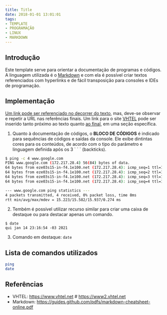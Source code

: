 ```yaml
---
title: Title
date: 2018-01-01 13:01:01
tags:
- TEMPLATE
- PROGRAMAÇÃO
- LINUX
- MARKDOWN
---
```


## Introdução

Este template serve para orientar a documentação de programas e códigos. A linguagem utilizada é o [Markdown] e com ela é possível criar textos referenciados com hyperlinks e de fácil transposição para consoles e IDEs de programação.

## Implementação

[Um link pode ser referenciado no decorrer do texto], mas, deve-se observar e repetir a URL nas referências finais.
Um link para o site [VHTEL](https://www.vhtel.eng.br) pode ser inserido tanto próximo ao texto quanto [ao final], em uma seção específica.


1. Quanto à documentação de códigos, o **BLOCO DE CÓDIGOS** é indicado para sequências de códigos e saídas da console. Ele exibe dintintas cores para os conteúdos, de acordo com o tipo do parâmetro e linguagem definida após os 3  \` \` \` (backticks).


```sh
$ ping -c 4 www.google.com
PING www.google.com (172.217.28.4) 56(84) bytes of data.
64 bytes from eze03s15-in-f4.1e100.net (172.217.28.4): icmp_seq=1 ttl=114 time=15.2 ms
64 bytes from eze03s15-in-f4.1e100.net (172.217.28.4): icmp_seq=2 ttl=114 time=15.4 ms
64 bytes from eze03s15-in-f4.1e100.net (172.217.28.4): icmp_seq=3 ttl=114 time=15.7 ms
64 bytes from eze03s15-in-f4.1e100.net (172.217.28.4): icmp_seq=4 ttl=114 time=15.9 ms

--- www.google.com ping statistics ---
4 packets transmitted, 4 received, 0% packet loss, time 8ms
rtt min/avg/max/mdev = 15.223/15.582/15.937/0.274 ms

```

2. Tembém é possível utilizar recurso similar para criar uma caixa de destaque ou para destacar apenas um comando.

```
$ date
qui jan 14 23:16:54 -03 2021

```

3. Comando em destaque: `date`


## Lista de comandos utilizados

```sh
ping
date

```



## Referências
- VHTEL: <https://www.vhtel.net> # <https://www2.vhtel.net>
- Markdown: <https://guides.github.com/pdfs/markdown-cheatsheet-online.pdf>



[Um link pode ser referenciado no decorrer do texto]: <https://www.vhtel.net>
[ao final]: <https://www.vhtel.net>
[Markdown]: <https://guides.github.com/pdfs/markdown-cheatsheet-online.pdf>
